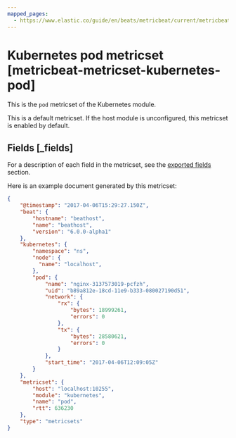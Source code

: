 ```yaml
---
mapped_pages:
  - https://www.elastic.co/guide/en/beats/metricbeat/current/metricbeat-metricset-kubernetes-pod.html
---
```


# Kubernetes pod metricset [metricbeat-metricset-kubernetes-pod]

This is the `pod` metricset of the Kubernetes module.

This is a default metricset. If the host module is unconfigured, this metricset is enabled by default.

## Fields [_fields]

For a description of each field in the metricset, see the [exported fields](/reference/metricbeat/exported-fields-kubernetes.md) section.

Here is an example document generated by this metricset:

```json
{
    "@timestamp": "2017-04-06T15:29:27.150Z",
    "beat": {
        "hostname": "beathost",
        "name": "beathost",
        "version": "6.0.0-alpha1"
    },
    "kubernetes": {
        "namespace": "ns",
        "node": {
          "name": "localhost",
        },
        "pod": {
            "name": "nginx-3137573019-pcfzh",
            "uid": "b89a812e-18cd-11e9-b333-080027190d51",
            "network": {
                "rx": {
                    "bytes": 18999261,
                    "errors": 0
                },
                "tx": {
                    "bytes": 28580621,
                    "errors": 0
                }
            },
            "start_time": "2017-04-06T12:09:05Z"
        }
    },
    "metricset": {
        "host": "localhost:10255",
        "module": "kubernetes",
        "name": "pod",
        "rtt": 636230
    },
    "type": "metricsets"
}
```
